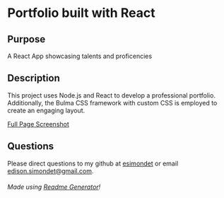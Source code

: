 # Portfolio built with React

## Purpose

A React App showcasing talents and proficencies

## Description

This project uses Node.js and React to develop a professional portfolio. Additionally, the Bulma CSS framework with custom CSS is employed to create an engaging layout.

[Full Page Screenshot](./src/assets/images/full-page-screenshot.png)

## Questions

Please direct questions to my github at [esimondet](https://github.com/esimondet)
or email [edison.simondet@gmail.com](edison.simondet@gmail.com).

###### Made using [Readme Generator](https://github.com/esimondet/readme-generator)!
